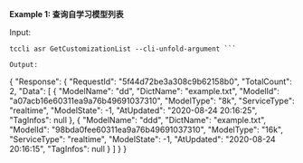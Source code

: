 **Example 1: 查询自学习模型列表**



Input: 

```
tccli asr GetCustomizationList --cli-unfold-argument ```

Output: 
```
{
    "Response": {
        "RequestId": "5f44d72be3a308c9b62158b0",
        "TotalCount": 2,
        "Data": [
            {
                "ModelName": "dd",
                "DictName": "example.txt",
                "ModelId": "a07acb16e60311ea9a76b49691037310",
                "ModelType": "8k",
                "ServiceType": "realtime",
                "ModelState": -1,
                "AtUpdated": "2020-08-24 20:16:25",
                "TagInfos": null
            },
            {
                "ModelName": "ddd",
                "DictName": "example.txt",
                "ModelId": "98bda0fee60311ea9a76b49691037310",
                "ModelType": "16k",
                "ServiceType": "realtime",
                "ModelState": -1,
                "AtUpdated": "2020-08-24 20:16:15",
                "TagInfos": null
            }
        ]
    }
}
```

